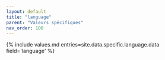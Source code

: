 ```yaml
---
layout: default
title: "language"
parent: "Valeurs spécifiques"
nav_order: 100
---
```


{% include values.md entries=site.data.specific.language.data field='language' %}
